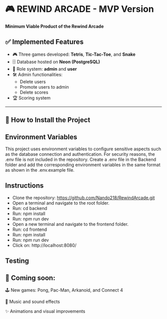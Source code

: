 # 🎮 REWIND ARCADE - MVP Version

**Minimum Viable Product of the Rewind Arcade**

## ✅ Implemented Features

- 🎮 Three games developed: **Tetris**, **Tic-Tac-Toe**, and **Snake**
- 🗄️ Database hosted on **Neon (PostgreSQL)**
- 👥 Role system: **admin** and **user**
- 🛠️ Admin functionalities:
  - Delete users
  - Promote users to admin
  - Delete scores
- 🏆 Scoring system

---

## 🚀 How to Install the Project

## Environment Variables
This project uses environment variables to configure sensitive aspects such as the database connection and authentication. For security reasons, the .env file is not included in the repository.
Create a .env file in the Backend folder and add the corresponding environment variables in the same format as shown in the .env.example file.

## Instructions

- Clone the repository: https://github.com/Nando218/RewindArcade.git
- Open a terminal and navigate to the root folder.
- Run: cd backend
- Run: npm install
- Run: npm run dev
- Open a new terminal and navigate to the frontend folder.
- Run: cd frontend
- Run: npm install
- Run: npm run dev
- Click on: http://localhost:8080/

## Testing




## 🚧 Coming soon:


🕹️ New games: Pong, Pac-Man, Arkanoid, and Connect 4

🎵 Music and sound effects

✨ Animations and visual improvements